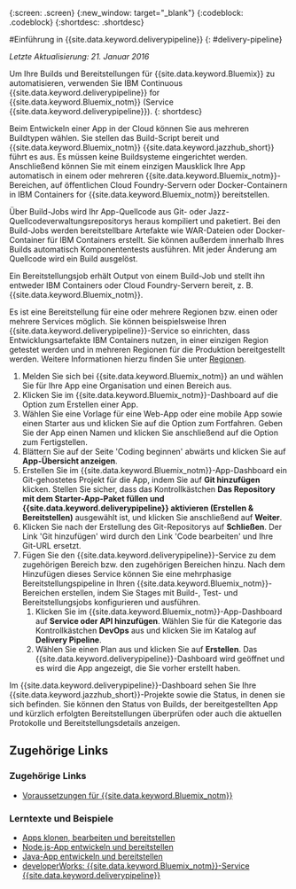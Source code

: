 {:screen: .screen}
{:new_window: target="_blank"}
{:codeblock: .codeblock}
{:shortdesc: .shortdesc}

#Einführung in {{site.data.keyword.deliverypipeline}} {: #delivery-pipeline}  

*Letzte Aktualisierung: 21. Januar 2016*

Um Ihre Builds und Bereitstellungen für {{site.data.keyword.Bluemix}} zu automatisieren, verwenden Sie IBM Continuous {{site.data.keyword.deliverypipeline}} for {{site.data.keyword.Bluemix_notm}} (Service {{site.data.keyword.deliverypipeline}}).
{: shortdesc} 

Beim Entwickeln einer App in der Cloud können Sie aus mehreren Buildtypen wählen. Sie stellen das Build-Script bereit und {{site.data.keyword.Bluemix_notm}} {{site.data.keyword.jazzhub_short}} führt es aus. Es müssen keine Buildsysteme eingerichtet werden. Anschließend können Sie mit einem einzigen Mausklick Ihre App automatisch in einem oder mehreren {{site.data.keyword.Bluemix_notm}}-Bereichen, auf öffentlichen Cloud Foundry-Servern oder Docker-Containern in IBM Containers for {{site.data.keyword.Bluemix_notm}} bereitstellen.  

Über Build-Jobs wird Ihr App-Quellcode aus Git- oder Jazz-Quellcodeverwaltungsrepositorys heraus kompiliert und paketiert. Bei den Build-Jobs werden bereitstellbare Artefakte wie WAR-Dateien oder Docker-Container für IBM Containers erstellt. Sie können außerdem innerhalb Ihres Builds automatisch Komponententests ausführen. Mit jeder Änderung am Quellcode wird ein Build ausgelöst.  

Ein Bereitstellungsjob erhält Output von einem Build-Job und stellt ihn entweder IBM Containers oder Cloud Foundry-Servern bereit, z. B. {{site.data.keyword.Bluemix_notm}}.  

Es ist eine Bereitstellung für eine oder mehrere Regionen bzw. einen oder mehrere Services möglich. Sie können beispielsweise Ihren {{site.data.keyword.deliverypipeline}}-Service so einrichten, dass Entwicklungsartefakte IBM Containers nutzen, in einer einzigen Region getestet werden und in mehreren Regionen für die Produktion bereitgestellt werden. Weitere Informationen hierzu finden Sie unter [Regionen](../../overview/index.html#ov_intro__reg).

1. Melden Sie sich bei {{site.data.keyword.Bluemix_notm}} an und wählen Sie für Ihre App eine Organisation und einen Bereich aus.
1. Klicken Sie im {{site.data.keyword.Bluemix_notm}}-Dashboard auf die Option zum Erstellen einer App.
1. Wählen Sie eine Vorlage für eine Web-App oder eine mobile App sowie einen Starter aus und klicken Sie auf die Option zum Fortfahren. Geben Sie der App einen Namen und klicken Sie anschließend auf die Option zum Fertigstellen.  
1. Blättern Sie auf der Seite 'Coding beginnen' abwärts und klicken Sie auf **App-Übersicht anzeigen**.  
1. Erstellen Sie im {{site.data.keyword.Bluemix_notm}}-App-Dashboard ein Git-gehostetes Projekt für die App, indem Sie auf **Git hinzufügen** klicken. Stellen Sie sicher, dass das Kontrollkästchen **Das Repository mit dem Starter-App-Paket füllen und {{site.data.keyword.deliverypipeline}} aktivieren (Erstellen & Bereitstellen)** ausgewählt ist, und klicken Sie anschließend auf **Weiter**.   
1. Klicken Sie nach der Erstellung des Git-Repositorys auf **Schließen**. Der Link 'Git hinzufügen' wird durch den Link 'Code bearbeiten' und Ihre Git-URL ersetzt.  
1. Fügen Sie den {{site.data.keyword.deliverypipeline}}-Service zu dem zugehörigen Bereich bzw. den zugehörigen Bereichen hinzu. Nach dem Hinzufügen dieses Service können Sie eine mehrphasige Bereitstellungspipeline in Ihren {{site.data.keyword.Bluemix_notm}}-Bereichen erstellen, indem Sie Stages mit Build-, Test- und Bereitstellungsjobs konfigurieren und ausführen.
    1. Klicken Sie im {{site.data.keyword.Bluemix_notm}}-App-Dashboard auf **Service oder API hinzufügen**. Wählen Sie für die Kategorie das Kontrollkästchen **DevOps** aus und klicken Sie im Katalog auf **Delivery Pipeline**.
    2. Wählen Sie einen Plan aus und klicken Sie auf **Erstellen**. Das {{site.data.keyword.deliverypipeline}}-Dashboard wird geöffnet und es wird die App angezeigt, die Sie vorher erstellt haben.     
  
Im {{site.data.keyword.deliverypipeline}}-Dashboard sehen Sie Ihre {{site.data.keyword.jazzhub_short}}-Projekte
sowie die Status, in denen sie sich befinden. Sie können den Status von Builds, der bereitgestellten App und kürzlich erfolgten Bereitstellungen überprüfen oder auch die aktuellen Protokolle und Bereitstellungsdetails anzeigen.  

<article class="topic reference nested1" aria-labelledby="d68e338" lang="de-de" id="rellinks">
<h2 class="topictitle2" id="d68e338">Zugehörige Links</h2>
<aside>
<div class="linklist" id="general"><h3 class="linklistlabel">Zugehörige Links</h3>
<ul>
<li><img src="./sout.gif" alt=""><a href="https://developer.ibm.com/bluemix/support/#prereqs" rel="external" title="(Wird auf einer neuen Registerkarte oder in einem neuen Fenster geöffnet)">Voraussetzungen für {{site.data.keyword.Bluemix_notm}}</a></li>
</ul>
</div>

<div class="linklist" id="samples">
<h3 class="linklistlabel">Lerntexte und Beispiele</h3>
<ul>
<li><img src="./sout.gif" alt=""><a href="https://hub.jazz.net/tutorials/devopsweb/" rel="external" title="(Wird auf einer neuen Registerkarte oder in einem neuen Fenster geöffnet)">Apps klonen, bearbeiten und bereitstellen</a></li>
<li><img src="./sout.gif" alt=""><a href="https://hub.jazz.net/tutorials/jazzeditor" rel="external" title="(Wird auf einer neuen Registerkarte oder in einem neuen Fenster geöffnet)">Node.js-App entwickeln und bereitstellen</a></li>
<li><img src="./sout.gif" alt=""><a href="https://hub.jazz.net/tutorials/jazzeditorjava" rel="external" title="(Wird auf einer neuen Registerkarte oder in einem neuen Fenster geöffnet)">Java-App entwickeln und bereitstellen</a></li>
<li><img src="./sout.gif" alt=""><a href="http://www.ibm.com/developerworks/topics/delivery%20pipeline%20service" rel="external" title="(Wird auf einer neuen Registerkarte oder in einem neuen Fenster geöffnet)">developerWorks: {{site.data.keyword.Bluemix_notm}}-Service {{site.data.keyword.deliverypipeline}}</a></li>
</ul>
</div>
</aside>
</article>
